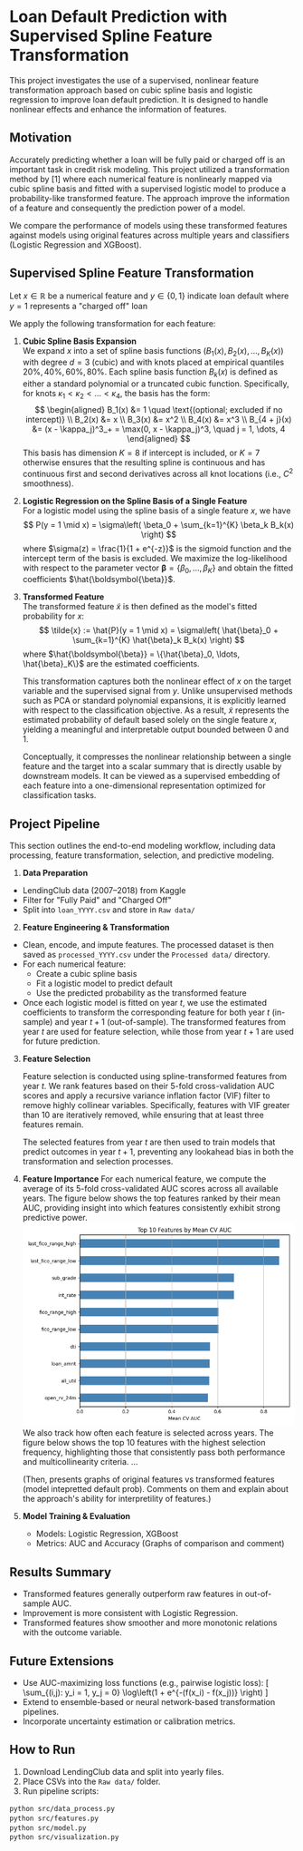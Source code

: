 
# Loan Default Prediction with Supervised Spline Feature Transformation

This project investigates the use of a supervised, nonlinear feature transformation approach based on cubic spline basis and logistic regression to improve loan default prediction. It is designed to handle nonlinear effects and enhance the information of features.

## Motivation

Accurately predicting whether a loan will be fully paid or charged off is an important task in credit risk modeling. This project utilized a transformation method by [1] where each numerical feature is nonlinearly mapped via cubic spline basis and fitted with a supervised logistic model to produce a probability-like transformed feature. The approach improve the information of a feature and consequently the prediction power of a model.

We compare the performance of models using these transformed features against models using original features across multiple years and classifiers (Logistic Regression and XGBoost).

## Supervised Spline Feature Transformation

Let $x \in \mathbb{R}$ be a numerical feature and $y \in \{0, 1\}$ indicate loan default where $y=1$ represents a "charged off" loan

We apply the following transformation for each feature:

1. **Cubic Spline Basis Expansion**  
   We expand $x$ into a set of spline basis functions $(B_1(x), B_2(x), \ldots, B_K(x))$ with degree $d=3$ (cubic) and with knots placed at empirical quantiles $20\%,40\%,60\%,80\%$. Each spline basis function $B_k(x)$ is defined as either a standard polynomial or a truncated cubic function. Specifically, for knots $\kappa_1 < \kappa_2 < \ldots < \kappa_4$, the basis has the form:
   $$
   \begin{aligned}
   B_1(x) &= 1 \quad \text{(optional; excluded if no intercept)} \\
   B_2(x) &= x \\
   B_3(x) &= x^2 \\
   B_4(x) &= x^3 \\
   B_{4 + j}(x) &= (x - \kappa_j)^3_+ = \max(0, x - \kappa_j)^3, \quad j = 1, \dots, 4
   \end{aligned}
   $$
 This basis has dimension $K = 8$ if intercept is included, or $K = 7$ otherwise ensures that the resulting spline is continuous and has continuous first and second derivatives across all knot locations (i.e., $C^2$ smoothness).

2. **Logistic Regression on the Spline Basis of a Single Feature**  
   For a logistic model using the spline basis of a single feature $x$, we have
   $$
   P(y = 1 \mid x) = \sigma\left( \beta_0 + \sum_{k=1}^{K} \beta_k B_k(x) \right)
   $$
   where $\sigma(z) = \frac{1}{1 + e^{-z}}$ is the sigmoid function and the intercept term of the basis is excluded. We maximize the log-likelihood with respect to the parameter vector $\boldsymbol{\beta} = \{\beta_0, \ldots, \beta_K\}$ and obtain the fitted coefficients $\hat{\boldsymbol{\beta}}$.


3. **Transformed Feature**  
   The transformed feature $\tilde{x}$ is then defined as the model's fitted probability for $x$:
   $$
   \tilde{x} := \hat{P}(y = 1 \mid x) = \sigma\left( \hat{\beta}_0 + \sum_{k=1}^{K} \hat{\beta}_k B_k(x) \right)
   $$
   where $\hat{\boldsymbol{\beta}} = \{\hat{\beta}_0, \ldots, \hat{\beta}_K\}$ are the estimated coefficients. 

	This transformation captures both the nonlinear effect of $x$ on the target variable and the supervised signal from $y$. Unlike unsupervised methods such as PCA or standard polynomial expansions, it is explicitly learned with respect to the classification objective. As a result, $\tilde{x}$ represents the estimated probability of default based solely on the single feature $x$, yielding a meaningful and interpretable output bounded between 0 and 1.
	
	Conceptually, it compresses the nonlinear relationship between a single feature and the target into a scalar summary that is directly usable by downstream models. It can be viewed as a supervised embedding of each feature into a one-dimensional representation optimized for classification tasks.

## Project Pipeline
This section outlines the end-to-end modeling workflow, including data processing, feature transformation, selection, and predictive modeling.
1. **Data Preparation**

  - LendingClub data (2007–2018) from Kaggle
  - Filter for "Fully Paid" and "Charged Off"
  - Split into `loan_YYYY.csv` and store in `Raw data/`

2. **Feature Engineering & Transformation**

- Clean, encode, and impute features. The processed dataset is then saved as `processed_YYYY.csv` under the `Processed data/` directory.
- For each numerical feature:  
  - Create a cubic spline basis  
  - Fit a logistic model to predict default  
  - Use the predicted probability as the transformed feature  
- Once each logistic model is fitted on year $t$, we use the estimated coefficients to transform the corresponding feature for both year $t$ (in-sample) and year $t+1$ (out-of-sample). The transformed features from year $t$ are used for feature selection, while those from year $t+1$ are used for future prediction.

3. **Feature Selection**

	Feature selection is conducted using spline-transformed features from year $t$. We rank features based on their 5-fold cross-validation AUC scores and apply a recursive variance inflation factor (VIF) filter to remove highly collinear variables. Specifically, features with VIF greater than 10 are iteratively removed, while ensuring that at least three features remain.

   The selected features from year $t$ are then used to train models that predict outcomes in year $t+1$, preventing any lookahead bias in both the transformation and selection processes.

4. **Feature Importance**
	For each numerical feature, we compute the average of its 5-fold cross-validated AUC scores across all available years. The figure below shows the top features ranked by their mean AUC, providing insight into which features consistently exhibit strong predictive power.
	![Top AUC Features](Results/feature_importance.png)
	We also track how often each feature is selected across years. The figure below shows the top 10 features with the highest selection frequency, highlighting those that consistently pass both performance and multicollinearity criteria.
	...

	(Then, presents graphs of original features vs transformed features (model intepretted default prob). Comments on them and explain about the approach's ability for interpretility of features.)

5. **Model Training & Evaluation**

   - Models: Logistic Regression, XGBoost
   - Metrics: AUC and Accuracy
   (Graphs of comparison and comment)


## Results Summary

- Transformed features generally outperform raw features in out-of-sample AUC.
- Improvement is more consistent with Logistic Regression.
- Transformed features show smoother and more monotonic relations with the outcome variable.

## Future Extensions

- Use AUC-maximizing loss functions (e.g., pairwise logistic loss):
  \[
  \sum_{(i,j): y_i = 1, y_j = 0} \log\left(1 + e^{-(f(x_i) - f(x_j))} \right)
  \]
- Extend to ensemble-based or neural network-based transformation pipelines.
- Incorporate uncertainty estimation or calibration metrics.

## How to Run

1. Download LendingClub data and split into yearly files.
2. Place CSVs into the `Raw data/` folder.
3. Run pipeline scripts:

```bash
python src/data_process.py
python src/features.py
python src/model.py
python src/visualization.py
